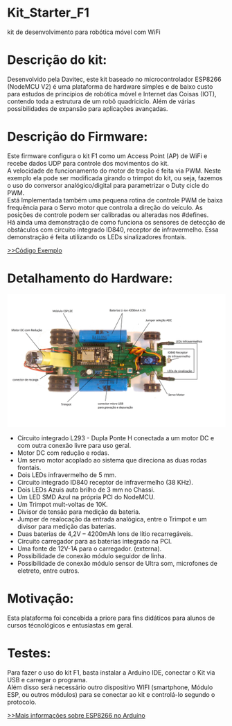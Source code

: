 # Kit_Starter_F1
kit de desenvolvimento para robótica móvel com WiFi

# Descrição do kit:
Desenvolvido pela Davitec, este kit baseado no microcontrolador ESP8266 (NodeMCU V2) é uma plataforma de hardware simples e de baixo custo para estudos de princípios de robótica móvel e Internet das Coisas (IOT), contendo toda a estrutura de um robô quadriciclo. Além de várias possibilidades de expansão para aplicações avançadas.

# Descrição do Firmware:
Este firmware configura o kit F1 como um Access Point (AP) de WiFi e recebe dados UDP para controle dos movimentos do kit.<br/>
A velocidade de funcionamento do motor de tração é feita via PWM. Neste exemplo ela pode ser modificada  girando o trimpot do kit, ou seja, fazemos o uso do conversor analógico/digital para parametrizar o Duty cicle do PWM.<br />
Está Implementada também uma pequena rotina de controle PWM de baixa frequência para o Servo motor que controla a direção do veículo. As posições de controle podem ser calibradas ou alteradas nos #defines.<br />
Há ainda uma demonstração de como funciona os sensores de detecção de obstáculos com circuito integrado ID840, receptor de infravermelho. Essa demonstração é feita utilizando os LEDs sinalizadores frontais.<br />

[>>Código Exemplo](/Starter_F1.ino)

# Detalhamento do Hardware:

![Alt Text](https://github.com/DavitecBrasil/Kit_Starter_F1/blob/master/Imagem.jpg)

* Circuito integrado L293 - Dupla Ponte H conectada a um motor DC e com outra conexão livre para uso geral.
* Motor DC com redução e rodas.
*	Um servo motor acoplado ao sistema que direciona as duas rodas frontais. 
*	Dois LEDs infravermelho de 5 mm.
*	Circuito integrado ID840 receptor de infravermelho (38 KHz).
*	Dois LEDs Azuis auto brilho de 3 mm no Chassi.
*	Um LED SMD Azul na própria PCI do NodeMCU.
*	Um Trimpot mult-voltas de 10K.
*	Divisor de tensão para medição da bateria.
*	Jumper de realocação da entrada analógica, entre o Trimpot e um divisor para medição das baterias.
* Duas baterias de 4,2V – 4200mAh Ions de lítio recarregáveis.
* Circuito carregador para as baterias integrado na PCI.
*	Uma fonte de 12V-1A para o carregador. (externa).
*	Possibilidade de conexão módulo seguidor de linha.
*	Possibilidade de conexão módulo sensor de Ultra som, microfones de eletreto, entre outros.


# Motivação:
Esta plataforma foi concebida a priore para fins didáticos para alunos de cursos técnológicos e entusiastas em geral.

# Testes:
Para fazer o uso do kit F1, basta instalar a Arduíno IDE, conectar o Kit via USB e carregar o programa.<br />
Além disso será necessário outro dispositivo WIFI (smartphone, Módulo ESP, ou outros módulos) para se conectar ao kit e controlá-lo segundo o protocolo.

[>>Mais informações sobre ESP8266 no Arduíno](https://github.com/esp8266/Arduino)


